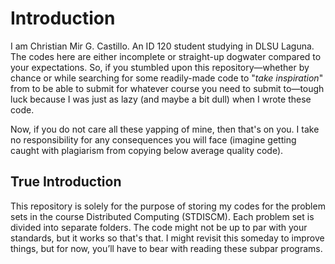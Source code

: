 # Introduction

I am Christian Mir G. Castillo. An ID 120 student studying in DLSU Laguna. The codes here are either incomplete or straight-up dogwater compared to your expectations. So, if you stumbled upon this repository—whether by chance or while searching for some readily-made code to "*take inspiration*" from to be able to submit for whatever course you need to submit to—tough luck because I was just as lazy (and maybe a bit dull) when I wrote these code. 

Now, if you do not care all these yapping of mine, then that's on you. I take no responsibility for any consequences you will face (imagine getting caught with plagiarism from copying below average quality code).


## True Introduction

This repository is solely for the purpose of storing my codes for the problem sets in the course Distributed Computing (STDISCM). Each problem set is divided into separate folders. The code might not be up to par with your standards, but it works so that's that. I might revisit this someday to improve things, but for now, you’ll have to bear with reading these subpar programs.
